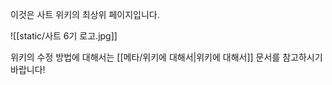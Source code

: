 이것은 사트 위키의 최상위 페이지입니다.

![[static/사트 6기 로고.jpg]]

위키의 수정 방법에 대해서는 [[메타/위키에 대해서|위키에 대해서]] 문서를 참고하시기 바랍니다!